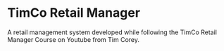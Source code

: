 # TimCo Retail Manager
A retail management system developed while following the TimCo Retail Manager Course on Youtube from Tim Corey.
